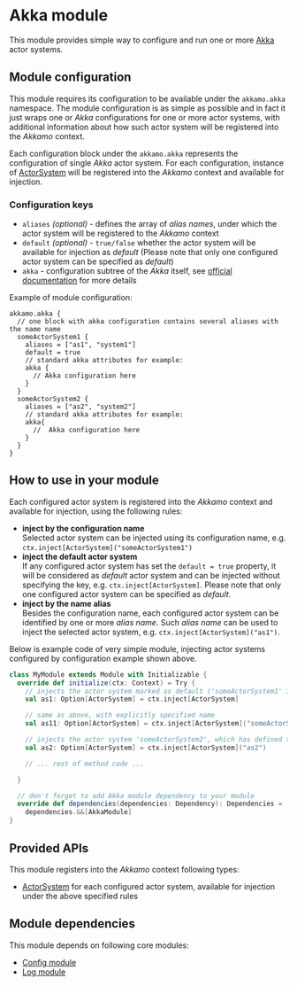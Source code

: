 # Akka module

This module provides simple way to configure and run one or more [Akka](https://akka.io) actor
systems.

## Module configuration

This module requires its configuration to be available under the `akkamo.akka` namespace. The module
configuration is as simple as possible and in fact it just wraps one or *Akka* configurations for
one or more actor systems, with additional information about how such actor system will be
registered into the *Akkamo* context.

Each configuration block under the `akkamo.akka` represents the configuration of single *Akka* actor
system. For each configuration, instance of
[ActorSystem](http://doc.akka.io/api/akka/current/#akka.actor.ActorSystem) will be registered into
the *Akkamo* context  and available for injection.

### Configuration keys

* `aliases` *(optional)* - defines the array of *alias names*, under which the actor system will be
  registered to the *Akkamo* context
* `default` *(optional)* - `true/false` whether the actor system will be available for injection as
  *default* (Please note that only one configured actor system can be specified as *default*)
* `akka` - configuration subtree of the *Akka* itself, see
   [official documentation](http://doc.akka.io/docs/akka/current/general/configuration.html#Custom_application_conf)
   for more details

Example of module configuration:

```
akkamo.akka {
  // one block with akka configuration contains several aliases with the name name
  someActorSystem1 {
    aliases = ["as1", "system1"]
    default = true
    // standard akka attributes for example:
    akka {
      // Akka configuration here
    }
  }
  someActorSystem2 {
    aliases = ["as2", "system2"]
    // standard akka attributes for example:
    akka{
      //  Akka configuration here
    }
  }
}
```

## How to use in your module
Each configured actor system is registered into the *Akkamo* context and available for injection,
using the following rules:

* **inject by the configuration name**  
  Selected actor system can be injected using its configuration name, e.g.
  `ctx.inject[ActorSystem]("someActorSystem1")`
* **inject the default actor system**  
  If any configured actor system has set the `default = true` property, it will be considered as
  *default* actor system and can be injected without specifying the key, e.g.
  `ctx.inject[ActorSystem]`. Please note that only one configured actor system can be specified as
  *default*.
* **inject by the name alias**  
  Besides the configuration name, each configured actor system can be identified by one or more
  *alias name*. Such *alias name* can be used to inject the selected actor system, e.g.
  `ctx.inject[ActorSystem]("as1")`.

Below is example code of very simple module, injecting actor systems configured by configuration
example shown above.

```scala
class MyModule extends Module with Initializable {
  override def initialize(ctx: Context) = Try {
    // injects the actor system marked as default ('someActorSystem1' in this case)
    val as1: Option[ActorSystem] = ctx.inject[ActorSystem]

    // same as above, with explicitly specified name
    val as11: Option[ActorSystem] = ctx.inject[ActorSystem]("someActorSystem1")

    // injects the actor system 'someActorSystem2', which has defined the alias 'as2'
    val as2: Option[ActorSystem] = ctx.inject[ActorSystem]("as2")

    // ... rest of method code ...

  }

  // don't forget to add Akka module dependency to your module
  override def dependencies(dependencies: Dependency): Dependencies =
    dependencies.&&[AkkaModule]
}
```

## Provided APIs
This module registers into the *Akkamo* context following types:

* [ActorSystem](http://doc.akka.io/api/akka/current/#akka.actor.ActorSystem) for each configured
actor system, available for injection under the above specified rules

## Module dependencies
This module depends on following core modules:

* [Config module](config-module.md)
* [Log module](log-module.md)
